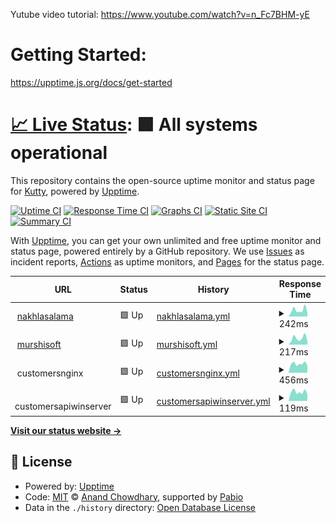 Yutube video tutorial: https://www.youtube.com/watch?v=n_Fc7BHM-yE

# Getting Started:

https://upptime.js.org/docs/get-started

# [📈 Live Status](https://vkuttyp.github.io/myupptime): <!--live status--> **🟩 All systems operational**

This repository contains the open-source uptime monitor and status page for [Kutty](https://vkuttyp.github.io/myupptime), powered by [Upptime](https://github.com/upptime/upptime).

[![Uptime CI](https://github.com/vkuttyp/myupptime/workflows/Uptime%20CI/badge.svg)](https://github.com/vkuttyp/myupptime/actions?query=workflow%3A%22Uptime+CI%22)
[![Response Time CI](https://github.com/vkuttyp/myupptime/workflows/Response%20Time%20CI/badge.svg)](https://github.com/vkuttyp/myupptime/actions?query=workflow%3A%22Response+Time+CI%22)
[![Graphs CI](https://github.com/vkuttyp/myupptime/workflows/Graphs%20CI/badge.svg)](https://github.com/vkuttyp/myupptime/actions?query=workflow%3A%22Graphs+CI%22)
[![Static Site CI](https://github.com/vkuttyp/myupptime/workflows/Static%20Site%20CI/badge.svg)](https://github.com/vkuttyp/myupptime/actions?query=workflow%3A%22Static+Site+CI%22)
[![Summary CI](https://github.com/vkuttyp/myupptime/workflows/Summary%20CI/badge.svg)](https://github.com/vkuttyp/myupptime/actions?query=workflow%3A%22Summary+CI%22)

With [Upptime](https://upptime.js.org), you can get your own unlimited and free uptime monitor and status page, powered entirely by a GitHub repository. We use [Issues](https://github.com/vkuttyp/myupptime/issues) as incident reports, [Actions](https://github.com/vkuttyp/myupptime/actions) as uptime monitors, and [Pages](https://vkuttyp.github.io/myupptime) for the status page.

<!--start: status pages-->
<!-- This summary is generated by Upptime (https://github.com/upptime/upptime) -->
<!-- Do not edit this manually, your changes will be overwritten -->
<!-- prettier-ignore -->
| URL | Status | History | Response Time | Uptime |
| --- | ------ | ------- | ------------- | ------ |
| <img alt="" src="https://icons.duckduckgo.com/ip3/nakhlasalama.com.ico" height="13"> [nakhlasalama](https://nakhlasalama.com) | 🟩 Up | [nakhlasalama.yml](https://github.com/vkuttyp/myupptime/commits/HEAD/history/nakhlasalama.yml) | <details><summary><img alt="Response time graph" src="./graphs/nakhlasalama/response-time-week.png" height="20"> 242ms</summary><br><a href="https://vkuttyp.github.io/myupptime/history/nakhlasalama"><img alt="Response time 430" src="https://img.shields.io/endpoint?url=https%3A%2F%2Fraw.githubusercontent.com%2Fvkuttyp%2Fmyupptime%2FHEAD%2Fapi%2Fnakhlasalama%2Fresponse-time.json"></a><br><a href="https://vkuttyp.github.io/myupptime/history/nakhlasalama"><img alt="24-hour response time 150" src="https://img.shields.io/endpoint?url=https%3A%2F%2Fraw.githubusercontent.com%2Fvkuttyp%2Fmyupptime%2FHEAD%2Fapi%2Fnakhlasalama%2Fresponse-time-day.json"></a><br><a href="https://vkuttyp.github.io/myupptime/history/nakhlasalama"><img alt="7-day response time 242" src="https://img.shields.io/endpoint?url=https%3A%2F%2Fraw.githubusercontent.com%2Fvkuttyp%2Fmyupptime%2FHEAD%2Fapi%2Fnakhlasalama%2Fresponse-time-week.json"></a><br><a href="https://vkuttyp.github.io/myupptime/history/nakhlasalama"><img alt="30-day response time 246" src="https://img.shields.io/endpoint?url=https%3A%2F%2Fraw.githubusercontent.com%2Fvkuttyp%2Fmyupptime%2FHEAD%2Fapi%2Fnakhlasalama%2Fresponse-time-month.json"></a><br><a href="https://vkuttyp.github.io/myupptime/history/nakhlasalama"><img alt="1-year response time 430" src="https://img.shields.io/endpoint?url=https%3A%2F%2Fraw.githubusercontent.com%2Fvkuttyp%2Fmyupptime%2FHEAD%2Fapi%2Fnakhlasalama%2Fresponse-time-year.json"></a></details> | <details><summary><a href="https://vkuttyp.github.io/myupptime/history/nakhlasalama">100.00%</a></summary><a href="https://vkuttyp.github.io/myupptime/history/nakhlasalama"><img alt="All-time uptime 100.00%" src="https://img.shields.io/endpoint?url=https%3A%2F%2Fraw.githubusercontent.com%2Fvkuttyp%2Fmyupptime%2FHEAD%2Fapi%2Fnakhlasalama%2Fuptime.json"></a><br><a href="https://vkuttyp.github.io/myupptime/history/nakhlasalama"><img alt="24-hour uptime 100.00%" src="https://img.shields.io/endpoint?url=https%3A%2F%2Fraw.githubusercontent.com%2Fvkuttyp%2Fmyupptime%2FHEAD%2Fapi%2Fnakhlasalama%2Fuptime-day.json"></a><br><a href="https://vkuttyp.github.io/myupptime/history/nakhlasalama"><img alt="7-day uptime 100.00%" src="https://img.shields.io/endpoint?url=https%3A%2F%2Fraw.githubusercontent.com%2Fvkuttyp%2Fmyupptime%2FHEAD%2Fapi%2Fnakhlasalama%2Fuptime-week.json"></a><br><a href="https://vkuttyp.github.io/myupptime/history/nakhlasalama"><img alt="30-day uptime 100.00%" src="https://img.shields.io/endpoint?url=https%3A%2F%2Fraw.githubusercontent.com%2Fvkuttyp%2Fmyupptime%2FHEAD%2Fapi%2Fnakhlasalama%2Fuptime-month.json"></a><br><a href="https://vkuttyp.github.io/myupptime/history/nakhlasalama"><img alt="1-year uptime 100.00%" src="https://img.shields.io/endpoint?url=https%3A%2F%2Fraw.githubusercontent.com%2Fvkuttyp%2Fmyupptime%2FHEAD%2Fapi%2Fnakhlasalama%2Fuptime-year.json"></a></details>
| <img alt="" src="https://icons.duckduckgo.com/ip3/murshisoft.com.ico" height="13"> [murshisoft](https://murshisoft.com) | 🟩 Up | [murshisoft.yml](https://github.com/vkuttyp/myupptime/commits/HEAD/history/murshisoft.yml) | <details><summary><img alt="Response time graph" src="./graphs/murshisoft/response-time-week.png" height="20"> 217ms</summary><br><a href="https://vkuttyp.github.io/myupptime/history/murshisoft"><img alt="Response time 400" src="https://img.shields.io/endpoint?url=https%3A%2F%2Fraw.githubusercontent.com%2Fvkuttyp%2Fmyupptime%2FHEAD%2Fapi%2Fmurshisoft%2Fresponse-time.json"></a><br><a href="https://vkuttyp.github.io/myupptime/history/murshisoft"><img alt="24-hour response time 116" src="https://img.shields.io/endpoint?url=https%3A%2F%2Fraw.githubusercontent.com%2Fvkuttyp%2Fmyupptime%2FHEAD%2Fapi%2Fmurshisoft%2Fresponse-time-day.json"></a><br><a href="https://vkuttyp.github.io/myupptime/history/murshisoft"><img alt="7-day response time 217" src="https://img.shields.io/endpoint?url=https%3A%2F%2Fraw.githubusercontent.com%2Fvkuttyp%2Fmyupptime%2FHEAD%2Fapi%2Fmurshisoft%2Fresponse-time-week.json"></a><br><a href="https://vkuttyp.github.io/myupptime/history/murshisoft"><img alt="30-day response time 214" src="https://img.shields.io/endpoint?url=https%3A%2F%2Fraw.githubusercontent.com%2Fvkuttyp%2Fmyupptime%2FHEAD%2Fapi%2Fmurshisoft%2Fresponse-time-month.json"></a><br><a href="https://vkuttyp.github.io/myupptime/history/murshisoft"><img alt="1-year response time 400" src="https://img.shields.io/endpoint?url=https%3A%2F%2Fraw.githubusercontent.com%2Fvkuttyp%2Fmyupptime%2FHEAD%2Fapi%2Fmurshisoft%2Fresponse-time-year.json"></a></details> | <details><summary><a href="https://vkuttyp.github.io/myupptime/history/murshisoft">100.00%</a></summary><a href="https://vkuttyp.github.io/myupptime/history/murshisoft"><img alt="All-time uptime 99.23%" src="https://img.shields.io/endpoint?url=https%3A%2F%2Fraw.githubusercontent.com%2Fvkuttyp%2Fmyupptime%2FHEAD%2Fapi%2Fmurshisoft%2Fuptime.json"></a><br><a href="https://vkuttyp.github.io/myupptime/history/murshisoft"><img alt="24-hour uptime 100.00%" src="https://img.shields.io/endpoint?url=https%3A%2F%2Fraw.githubusercontent.com%2Fvkuttyp%2Fmyupptime%2FHEAD%2Fapi%2Fmurshisoft%2Fuptime-day.json"></a><br><a href="https://vkuttyp.github.io/myupptime/history/murshisoft"><img alt="7-day uptime 100.00%" src="https://img.shields.io/endpoint?url=https%3A%2F%2Fraw.githubusercontent.com%2Fvkuttyp%2Fmyupptime%2FHEAD%2Fapi%2Fmurshisoft%2Fuptime-week.json"></a><br><a href="https://vkuttyp.github.io/myupptime/history/murshisoft"><img alt="30-day uptime 100.00%" src="https://img.shields.io/endpoint?url=https%3A%2F%2Fraw.githubusercontent.com%2Fvkuttyp%2Fmyupptime%2FHEAD%2Fapi%2Fmurshisoft%2Fuptime-month.json"></a><br><a href="https://vkuttyp.github.io/myupptime/history/murshisoft"><img alt="1-year uptime 99.23%" src="https://img.shields.io/endpoint?url=https%3A%2F%2Fraw.githubusercontent.com%2Fvkuttyp%2Fmyupptime%2FHEAD%2Fapi%2Fmurshisoft%2Fuptime-year.json"></a></details>
| <img alt="" src="https://icons.duckduckgo.com/ip3/null.ico" height="13"> customersnginx | 🟩 Up | [customersnginx.yml](https://github.com/vkuttyp/myupptime/commits/HEAD/history/customersnginx.yml) | <details><summary><img alt="Response time graph" src="./graphs/customersnginx/response-time-week.png" height="20"> 456ms</summary><br><a href="https://vkuttyp.github.io/myupptime/history/customersnginx"><img alt="Response time 504" src="https://img.shields.io/endpoint?url=https%3A%2F%2Fraw.githubusercontent.com%2Fvkuttyp%2Fmyupptime%2FHEAD%2Fapi%2Fcustomersnginx%2Fresponse-time.json"></a><br><a href="https://vkuttyp.github.io/myupptime/history/customersnginx"><img alt="24-hour response time 512" src="https://img.shields.io/endpoint?url=https%3A%2F%2Fraw.githubusercontent.com%2Fvkuttyp%2Fmyupptime%2FHEAD%2Fapi%2Fcustomersnginx%2Fresponse-time-day.json"></a><br><a href="https://vkuttyp.github.io/myupptime/history/customersnginx"><img alt="7-day response time 456" src="https://img.shields.io/endpoint?url=https%3A%2F%2Fraw.githubusercontent.com%2Fvkuttyp%2Fmyupptime%2FHEAD%2Fapi%2Fcustomersnginx%2Fresponse-time-week.json"></a><br><a href="https://vkuttyp.github.io/myupptime/history/customersnginx"><img alt="30-day response time 413" src="https://img.shields.io/endpoint?url=https%3A%2F%2Fraw.githubusercontent.com%2Fvkuttyp%2Fmyupptime%2FHEAD%2Fapi%2Fcustomersnginx%2Fresponse-time-month.json"></a><br><a href="https://vkuttyp.github.io/myupptime/history/customersnginx"><img alt="1-year response time 504" src="https://img.shields.io/endpoint?url=https%3A%2F%2Fraw.githubusercontent.com%2Fvkuttyp%2Fmyupptime%2FHEAD%2Fapi%2Fcustomersnginx%2Fresponse-time-year.json"></a></details> | <details><summary><a href="https://vkuttyp.github.io/myupptime/history/customersnginx">99.89%</a></summary><a href="https://vkuttyp.github.io/myupptime/history/customersnginx"><img alt="All-time uptime 88.98%" src="https://img.shields.io/endpoint?url=https%3A%2F%2Fraw.githubusercontent.com%2Fvkuttyp%2Fmyupptime%2FHEAD%2Fapi%2Fcustomersnginx%2Fuptime.json"></a><br><a href="https://vkuttyp.github.io/myupptime/history/customersnginx"><img alt="24-hour uptime 99.25%" src="https://img.shields.io/endpoint?url=https%3A%2F%2Fraw.githubusercontent.com%2Fvkuttyp%2Fmyupptime%2FHEAD%2Fapi%2Fcustomersnginx%2Fuptime-day.json"></a><br><a href="https://vkuttyp.github.io/myupptime/history/customersnginx"><img alt="7-day uptime 99.89%" src="https://img.shields.io/endpoint?url=https%3A%2F%2Fraw.githubusercontent.com%2Fvkuttyp%2Fmyupptime%2FHEAD%2Fapi%2Fcustomersnginx%2Fuptime-week.json"></a><br><a href="https://vkuttyp.github.io/myupptime/history/customersnginx"><img alt="30-day uptime 99.98%" src="https://img.shields.io/endpoint?url=https%3A%2F%2Fraw.githubusercontent.com%2Fvkuttyp%2Fmyupptime%2FHEAD%2Fapi%2Fcustomersnginx%2Fuptime-month.json"></a><br><a href="https://vkuttyp.github.io/myupptime/history/customersnginx"><img alt="1-year uptime 88.98%" src="https://img.shields.io/endpoint?url=https%3A%2F%2Fraw.githubusercontent.com%2Fvkuttyp%2Fmyupptime%2FHEAD%2Fapi%2Fcustomersnginx%2Fuptime-year.json"></a></details>
| <img alt="" src="https://icons.duckduckgo.com/ip3/null.ico" height="13"> customersapiwinserver | 🟩 Up | [customersapiwinserver.yml](https://github.com/vkuttyp/myupptime/commits/HEAD/history/customersapiwinserver.yml) | <details><summary><img alt="Response time graph" src="./graphs/customersapiwinserver/response-time-week.png" height="20"> 119ms</summary><br><a href="https://vkuttyp.github.io/myupptime/history/customersapiwinserver"><img alt="Response time 351" src="https://img.shields.io/endpoint?url=https%3A%2F%2Fraw.githubusercontent.com%2Fvkuttyp%2Fmyupptime%2FHEAD%2Fapi%2Fcustomersapiwinserver%2Fresponse-time.json"></a><br><a href="https://vkuttyp.github.io/myupptime/history/customersapiwinserver"><img alt="24-hour response time 128" src="https://img.shields.io/endpoint?url=https%3A%2F%2Fraw.githubusercontent.com%2Fvkuttyp%2Fmyupptime%2FHEAD%2Fapi%2Fcustomersapiwinserver%2Fresponse-time-day.json"></a><br><a href="https://vkuttyp.github.io/myupptime/history/customersapiwinserver"><img alt="7-day response time 119" src="https://img.shields.io/endpoint?url=https%3A%2F%2Fraw.githubusercontent.com%2Fvkuttyp%2Fmyupptime%2FHEAD%2Fapi%2Fcustomersapiwinserver%2Fresponse-time-week.json"></a><br><a href="https://vkuttyp.github.io/myupptime/history/customersapiwinserver"><img alt="30-day response time 107" src="https://img.shields.io/endpoint?url=https%3A%2F%2Fraw.githubusercontent.com%2Fvkuttyp%2Fmyupptime%2FHEAD%2Fapi%2Fcustomersapiwinserver%2Fresponse-time-month.json"></a><br><a href="https://vkuttyp.github.io/myupptime/history/customersapiwinserver"><img alt="1-year response time 351" src="https://img.shields.io/endpoint?url=https%3A%2F%2Fraw.githubusercontent.com%2Fvkuttyp%2Fmyupptime%2FHEAD%2Fapi%2Fcustomersapiwinserver%2Fresponse-time-year.json"></a></details> | <details><summary><a href="https://vkuttyp.github.io/myupptime/history/customersapiwinserver">99.89%</a></summary><a href="https://vkuttyp.github.io/myupptime/history/customersapiwinserver"><img alt="All-time uptime 88.98%" src="https://img.shields.io/endpoint?url=https%3A%2F%2Fraw.githubusercontent.com%2Fvkuttyp%2Fmyupptime%2FHEAD%2Fapi%2Fcustomersapiwinserver%2Fuptime.json"></a><br><a href="https://vkuttyp.github.io/myupptime/history/customersapiwinserver"><img alt="24-hour uptime 99.25%" src="https://img.shields.io/endpoint?url=https%3A%2F%2Fraw.githubusercontent.com%2Fvkuttyp%2Fmyupptime%2FHEAD%2Fapi%2Fcustomersapiwinserver%2Fuptime-day.json"></a><br><a href="https://vkuttyp.github.io/myupptime/history/customersapiwinserver"><img alt="7-day uptime 99.89%" src="https://img.shields.io/endpoint?url=https%3A%2F%2Fraw.githubusercontent.com%2Fvkuttyp%2Fmyupptime%2FHEAD%2Fapi%2Fcustomersapiwinserver%2Fuptime-week.json"></a><br><a href="https://vkuttyp.github.io/myupptime/history/customersapiwinserver"><img alt="30-day uptime 99.98%" src="https://img.shields.io/endpoint?url=https%3A%2F%2Fraw.githubusercontent.com%2Fvkuttyp%2Fmyupptime%2FHEAD%2Fapi%2Fcustomersapiwinserver%2Fuptime-month.json"></a><br><a href="https://vkuttyp.github.io/myupptime/history/customersapiwinserver"><img alt="1-year uptime 88.98%" src="https://img.shields.io/endpoint?url=https%3A%2F%2Fraw.githubusercontent.com%2Fvkuttyp%2Fmyupptime%2FHEAD%2Fapi%2Fcustomersapiwinserver%2Fuptime-year.json"></a></details>

<!--end: status pages-->

[**Visit our status website →**](https://vkuttyp.github.io/myupptime)

## 📄 License

- Powered by: [Upptime](https://github.com/upptime/upptime)
- Code: [MIT](./LICENSE) © [Anand Chowdhary](https://anandchowdhary.com), supported by [Pabio](https://pabio.com)
- Data in the `./history` directory: [Open Database License](https://opendatacommons.org/licenses/odbl/1-0/)

